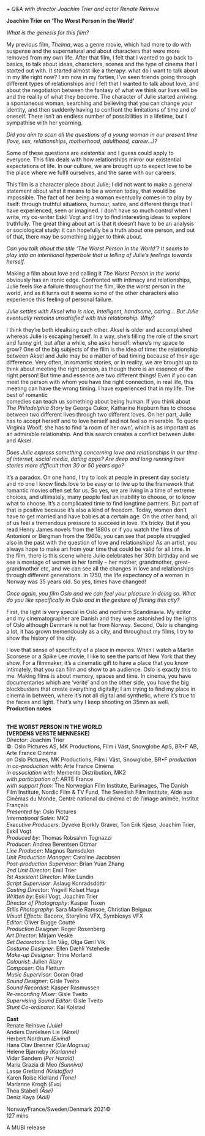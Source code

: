 

_+ Q&A with director Joachim Trier and actor Renate Reinsve_

**Joachim Trier on ‘The Worst Person in the World’**

_What is the genesis for this film?_

My previous film, _Thelma_, was a genre movie, which had more to do with suspense and the supernatural and about characters that were more removed from my own life. After that film, I felt that I wanted to go back to basics, to talk about ideas, characters, scenes and the type of cinema that I started out with. It started almost like a therapy: what do I want to talk about in my life right now? I am now in my forties, I’ve seen friends going through different types of relationships and I felt that I wanted to talk about love, and about the negotiation between the fantasy of what we think our lives will be and the reality of what they become. The character of Julie started arriving: a spontaneous woman, searching and believing that you can change your identity, and then suddenly having to confront the limitations of time and of oneself. There isn’t an endless number of possibilities in a lifetime, but I sympathise with her yearning.

_Did you aim to scan all the questions of a young woman in our present time (love, sex, relationships, motherhood, adulthood, career…)?_

Some of these questions are existential and I guess could apply to everyone. This film deals with how relationships mirror our existential expectations of life. In our culture, we are brought up to expect love to be the place where we fulfil ourselves, and the same with our careers.

This film is a character piece about Julie; I did not want to make a general statement about what it means to be a woman today, that would be impossible. The fact of her being a woman eventually comes in to play by itself: through truthful situations, humour, satire, and different things that I have experienced, seen or imagined. I don’t have so much control when I write, my co-writer Eskil Vogt and I try to find interesting ideas to explore truthfully.  The great thing about art is that it doesn’t have to be an analysis or sociological study: it can hopefully be a truth about one person, and out of that, there may be something bigger to think about.

_Can you talk about the title ‘The Worst Person in the World’? It seems to play into an intentional hyperbole that is telling of Julie’s feelings towards herself._

Making a film about love and calling it _The Worst Person in the world_ obviously has an ironic edge. Confronted with intimacy and relationships, Julie feels like a failure throughout the film, like the worst person in the world, and as it turns out it seems some of the other characters also experience this feeling of  personal failure.

_Julie settles with Aksel who is nice, intelligent, handsome, caring… But Julie eventually remains unsatisfied with this relationship. Why?_

I think they’re both idealising each other. Aksel is older and accomplished whereas Julie is escaping herself. In a way, she’s filling the role of the smart and funny girl, but after a while, she asks herself: where’s my space to grow? One of the big subjects of the film is the idea of time: the relationship between Aksel and Julie may be a matter of bad timing because of their age difference. Very often, in romantic stories, or in reality, we are brought up to think about meeting the right person, as though there is an essence of the right person! But time and essence are two different things! Even if you can meet the person with whom you have the right connection, in real life, this meeting can have the wrong timing. I have experienced that in my life. The best of romantic  
comedies can teach us something about being human. If you think about  
_The Philadelphia Story_ by George Cukor, Katharine Hepburn has to choose between two different lives through two different loves. On her part, Julie has to accept herself and to love herself and not feel so miserable. To quote Virginia Woolf, she has to find ‘a room of her own’, which is as important as an admirable relationship. And this search creates a conflict between Julie  
and Aksel.

_Does Julie express something concerning love and relationships in our time of internet, social media, dating apps? Are deep and long running love stories more difficult than 30 or 50 years ago?_

It’s a paradox. On one hand, I try to look at people in present day society and no one I know finds love to be easy or to live up to the framework that romantic movies often set for us. So yes, we are living in a time of extreme choices, and ultimately, many people feel an inability to choose, or to know what to choose. It’s a complicated time to find longtime partners. But part of that is positive because it’s also a kind of freedom. Today, women don’t have to get married and have babies at a certain age. On the other hand, all of us feel a tremendous pressure to succeed in love. It’s tricky. But if you read Henry James novels from the 1880s or if you watch the films of Antonioni or Bergman from the 1960s, you can see that people struggled also in the past with the question of love and relationships! As an artist, you always hope to make art from your time that could be valid for all time. In the film, there is this scene where Julie celebrates her 30th birthday and we see a montage of women in her family – her mother, grandmother, great-grandmother etc, and we can see all the changes in love and relationships through different generations. In 1750, the life expectancy of a woman in Norway was 35 years old. So yes, times have changed!

_Once again, you film Oslo and we can feel your pleasure in doing so. What do you like specifically in Oslo and in the gesture of filming this city?_

First, the light is very special in Oslo and northern Scandinavia. My editor and my cinematographer are Danish and they were astonished by the lights of Oslo although Denmark is not far from Norway. Second, Oslo is changing a lot, it has grown tremendously as a city, and throughout my films, I try to show the history of the city.

I love that sense of specificity of a place in movies. When I watch a Martin Scorsese or a Spike Lee movie, I like to see the parts of New York that they show. For a filmmaker, it’s a cinematic gift to have a place that you know intimately, that you can film and show to an audience. Oslo is exactly this to me. Making films is about memory, spaces and time. In cinema, you have documentaries which are ‘vérité’ and on the other side, you have the big blockbusters that create everything digitally; I am trying to find my place in cinema in between, where it’s not all digital and synthetic, where it’s true to the faces and light. That’s why I keep shooting on 35mm as well.  
**Production notes**
<br><br>

**THE WORST PERSON IN THE WORLD  
(VERDENS VERSTE MENNESKE)**  
_Director_: Joachim Trier  
©: Oslo Pictures AS, MK Productions, Film i Väst, Snowglobe ApS, BR•F AB, Arte France Cinéma  
_an_ Oslo Pictures, MK Productions, Film i Väst, Snowglobe, BR•F _production_  
_in co-production with_: Arte France Cinéma  
_in association with_: Memento Distribution, MK2  
_with participation of_: ARTE France  
_with support from_: The Norwegian Film Institute, Eurimages, The Danish Film Institute, Nordic Film & TV Fund, The Swedish Film Institute, Aide aux Cinémas du Monde, Centre national du cinéma et de l’image animée, Institut Français  
_Presented by_: Oslo Pictures  
_International Sales_: MK2  
_Executive Producers_: Dyveke Bjorkly Graver,  Ton Erik Kjese, Joachim Trier, Eskil Vogt  
_Produced by_: Thomas Robsahm Tognazzi  
_Producer_: Andrea Berentsen Ottmar  
_Line Producer_: Magnus Ramsdalen  
_Unit Production Manager_: Caroline Jacobsen  
_Post-production Supervisor_: Brian Yuan Zhang  
_2nd Unit Director_: Emil Trier  
_1st Assistant Director_: Mike Lundin  
_Script Supervisor_: Aslaug Konradsdóttir  
_Casting Director_: Yngvill Kolset Haga  
_Written by_: Eskil Vogt, Joachim Trier  
_Director of Photography_: Kasper Tuxen  
_Stills Photography_: Sara Marie Ramsoe,  Christian Belgaux  
_Visual Effects_: Baconx, Storyline VFX,  Symbiosys VFX  
_Editor_: Oliver Bugge Coutté  
_Production Designer_: Roger Rosenberg  
_Art Director_: Mirjam Veske  
_Set Decorators_: Elin Våg, Olga Gøril Vik  
_Costume Designer_: Ellen Dæhli Ystehede  
_Make-up Designer_: Trine Morland  
_Colourist_: Julien Alary  
_Composer_: Ola Fløttum  
_Music Supervisor_: Goran Orad  
_Sound Designer_: Gisle Tveito  
_Sound Recordist_: Kasper Rasmussen  
_Re-recording Mixer_: Gisle Tveito  
_Supervising Sound Editor_: Gisle Tveito  
_Stunt Co-ordinator_: Kai Kolstad

**Cast**  
Renate Reinsve _(Julie)_  
Anders Danielsen Lie _(Aksel)_  
Herbert Nordrum _(Eivind)_  
Hans Olav Brenner _(Ole Magnus)_  
Helene Bjørneby _(Karianne)_  
Vidar Sandem _(Per Harald)_  
Maria Grazia di Meo _(Sunniva)_  
Lasse Gretland _(Kristoffer)_  
Karen Roise Kielland _(Tone)_  
Marianne Krogh _(Eva)_  
Thea Stabell _(Åse)_  
Deniz Kaya _(Adil)_

Norway/France/Sweden/Denmark 2021©  
127 mins

A MUBI release
<br><br>


<!--stackedit_data:
eyJoaXN0b3J5IjpbNTgyMDMzOTQ5XX0=
-->
